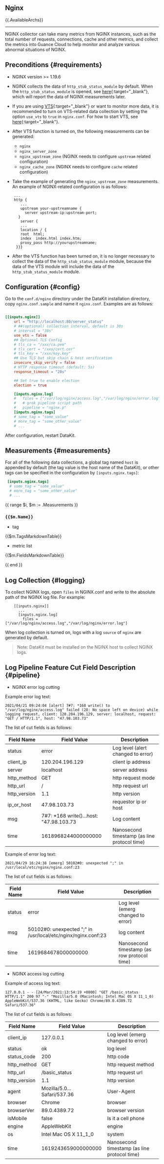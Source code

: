 
Nginx
---

{{.AvailableArchs}}

---

NGINX collector can take many metrics from NGINX instances, such as the total number of requests, connections, cache and other metrics, and collect the metrics into Guance Cloud to help monitor and analyze various abnormal situations of NGINX.

## Preconditions {#requirements}

- NGINX version >= 1.19.6

- NGINX collects the data of `http_stub_status_module` by default. When the `http_stub_status_module` is opened, see [here](http://nginx.org/en/docs/http/ngx_http_stub_status_module.html){:target="_blank"}, which will report the data of NGINX measurements later.

- If you are using [VTS](https://github.com/vozlt/nginx-module-vts){:target="_blank"} or want to monitor more data, it is recommended to turn on VTS-related data collection by setting the option `use_vts` to `true` in `nginx.conf`. For how to start VTS, see [here](https://github.com/vozlt/nginx-module-vts#synopsis){:target="_blank"}.

- After VTS function is turned on, the following measurements can be generated:

    - `nginx`
    - `nginx_server_zone`
    - `nginx_upstream_zone` (NGINX needs to configure `upstream` related configuration)
    - `nginx_cache_zone`    (NGINX needs to configure `cache` related configuration)

- Take the example of generating the `nginx_upstream_zone` measurements. An example of NGINX-related configuration is as follows:

```
    ...
    http {
       ...
       upstream your-upstreamname {
         server upstream-ip:upstream-port;
      }
       server {
       ...
       location / {
       root  html;
       index  index.html index.htm;
       proxy_pass http://yourupstreamname;
     }}}

```

- After the VTS function has been turned on, it is no longer necessary to collect the data of the `http_stub_status_module` module, because the data of the VTS module will include the data of the `http_stub_status_module` module.

## Configuration {#config}

Go to the `conf.d/nginx` directory under the DataKit installation directory, copy `nginx.conf.sample` and name it `nginx.conf`. Examples are as follows:

```toml

[[inputs.nginx]]
	url = "http://localhost:80/server_status"
	# ##(optional) collection interval, default is 30s
	# interval = "30s"
	use_vts = false
	## Optional TLS Config
	# tls_ca = "/xxx/ca.pem"
	# tls_cert = "/xxx/cert.cer"
	# tls_key = "/xxx/key.key"
	## Use TLS but skip chain & host verification
	insecure_skip_verify = false
	# HTTP response timeout (default: 5s)
	response_timeout = "20s"

    ## Set true to enable election
	election = true

	[inputs.nginx.log]
	#	files = ["/var/log/nginx/access.log","/var/log/nginx/error.log"]
	#	# grok pipeline script path
	#	pipeline = "nginx.p"
	[inputs.nginx.tags]
	# some_tag = "some_value"
	# more_tag = "some_other_value"
	# ...
```

After configuration, restart DataKit.

## Measurements {#measurements}

For all of the following data collections, a global tag named `host` is appended by default (the tag value is the host name of the DataKit), or other tags can be specified in the configuration by `[inputs.nginx.tags]`:

``` toml
 [inputs.nginx.tags]
  # some_tag = "some_value"
  # more_tag = "some_other_value"
  # ...
```

{{ range $i, $m := .Measurements }}

### `{{$m.Name}}`

- tag

{{$m.TagsMarkdownTable}}

- metric list

{{$m.FieldsMarkdownTable}}

{{ end }}




## Log Collection {#logging}

To collect NGINX logs, open `files` in NGINX.conf and write to the absolute path of the NGINX log file. For example:

```
    [[inputs.nginx]]
      ...
      [inputs.nginx.log]
		files = ["/var/log/nginx/access.log","/var/log/nginx/error.log"]
```


When log collection is turned on, logs with a log `source` of `nginx` are generated by default.

>Note: DataKit must be installed on the NGINX host to collect NGINX logs.


## Log Pipeline Feature Cut Field Description {#pipeline}

- NGINX error log cutting

Example error log text:
```
2021/04/21 09:24:04 [alert] 7#7: *168 write() to "/var/log/nginx/access.log" failed (28: No space left on device) while logging request, client: 120.204.196.129, server: localhost, request: "GET / HTTP/1.1", host: "47.98.103.73"
```

The list of cut fields is as follows:

| Field Name       | Field Value                                   | Description                         |
| ---          | ---                                      | ---                          |
| status       | error                                    | Log level (alert changed to error)   |
| client_ip    | 120.204.196.129                          | client ip address            |
| server       | localhost                                | server address                  |
| http_method  | GET                                      | http request mode                |
| http_url     | /                                        | http request url                 |
| http_version | 1.1                                      | http version                 |
| ip_or_host   | 47.98.103.73                             | requestor ip or host             |
| msg          | 7#7: *168 write()...host: \"47.98.103.73 | Log content                     |
| time         | 1618968244000000000                      | Nanosecond timestamp (as line protocol time) |

Example of error log text:

```
2021/04/29 16:24:38 [emerg] 50102#0: unexpected ";" in /usr/local/etc/nginx/nginx.conf:23
```

The list of cut fields is as follows:

| Field Name | Field Value                                                          | Description                         |
| ---    | ---                                                             | ---                          |
| status | error                                                           | Log level (emerg changed to error)   |
| msg    | 50102#0: unexpected \";\" in /usr/local/etc/nginx/nginx.conf:23 | log content                     |
| time   | 1619684678000000000                                             | Nanosecond timestamp (as row protocol time) |

- NGINX access log cutting

Example of access log text:
```
127.0.0.1 - - [24/Mar/2021:13:54:19 +0800] "GET /basic_status HTTP/1.1" 200 97 "-" "Mozilla/5.0 (Macintosh; Intel Mac OS X 11_1_0) AppleWebKit/537.36 (KHTML, like Gecko) Chrome/89.0.4389.72 Safari/537.36"
```

The list of cut fields is as follows:

| Field Name       | Field Value                       | Description                         |
| ---          | ---                          | ---                          |
| client_ip    | 127.0.0.1                    | Log level (emerg changed to error)   |
| status       | ok                           | log level                     |
| status_code  | 200                          | http code                    |
| http_method  | GET                          | http request method                |
| http_url     | /basic_status                | http request url                 |
| http_version | 1.1                          | http version                 |
| agent        | Mozilla/5.0... Safari/537.36 | User-Agent                   |
| browser      | Chrome                       | browser                       |
| browserVer   | 89.0.4389.72                 | browser version                   |
| isMobile     | false                        | Is it a cell phone                     |
| engine       | AppleWebKit                  | engine                         |
| os           | Intel Mac OS X 11_1_0        | system                         |
| time         | 1619243659000000000          | Nanosecond timestamp (as line protocol time) |
